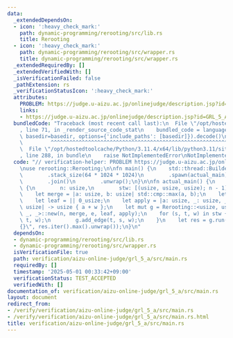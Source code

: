 ```yaml
---
data:
  _extendedDependsOn:
  - icon: ':heavy_check_mark:'
    path: dynamic-programming/rerooting/src/lib.rs
    title: Rerooting
  - icon: ':heavy_check_mark:'
    path: dynamic-programming/rerooting/src/wrapper.rs
    title: dynamic-programming/rerooting/src/wrapper.rs
  _extendedRequiredBy: []
  _extendedVerifiedWith: []
  _isVerificationFailed: false
  _pathExtension: rs
  _verificationStatusIcon: ':heavy_check_mark:'
  attributes:
    PROBLEM: https://judge.u-aizu.ac.jp/onlinejudge/description.jsp?id=GRL_5_A
    links:
    - https://judge.u-aizu.ac.jp/onlinejudge/description.jsp?id=GRL_5_A
  bundledCode: "Traceback (most recent call last):\n  File \"/opt/hostedtoolcache/Python/3.11.4/x64/lib/python3.11/site-packages/onlinejudge_verify/documentation/build.py\"\
    , line 71, in _render_source_code_stat\n    bundled_code = language.bundle(stat.path,\
    \ basedir=basedir, options={'include_paths': [basedir]}).decode()\n          \
    \         ^^^^^^^^^^^^^^^^^^^^^^^^^^^^^^^^^^^^^^^^^^^^^^^^^^^^^^^^^^^^^^^^^^^^^^^^^^^^^^^^^\n\
    \  File \"/opt/hostedtoolcache/Python/3.11.4/x64/lib/python3.11/site-packages/onlinejudge_verify/languages/rust.py\"\
    , line 288, in bundle\n    raise NotImplementedError\nNotImplementedError\n"
  code: "// verification-helper: PROBLEM https://judge.u-aizu.ac.jp/onlinejudge/description.jsp?id=GRL_5_A\n\
    \nuse rerooting::Rerooting;\n\nfn main() {\n    std::thread::Builder::new()\n\
    \        .stack_size(64 * 1024 * 1024)\n        .spawn(actual_main)\n        .unwrap()\n\
    \        .join()\n        .unwrap();\n}\n\nfn actual_main() {\n    proconio::input!\
    \ {\n        n: usize,\n        stw: [(usize, usize, usize); n - 1],\n    }\n\
    \    let merge = |a: usize, b: usize| std::cmp::max(a, b);\n    let e = || 0_usize;\n\
    \    let leaf = || 0_usize;\n    let apply = |a: usize, _: usize, _: usize, w:\
    \ usize| -> usize { a + w };\n    let mut g = Rerooting::<usize, usize, _, _,\
    \ _, _>::new(n, merge, e, leaf, apply);\n    for (s, t, w) in stw {\n        g.add_edge(s,\
    \ t, w);\n        g.add_edge(t, s, w);\n    }\n    let res = g.run();\n    println!(\"\
    {}\", res.iter().max().unwrap());\n}\n"
  dependsOn:
  - dynamic-programming/rerooting/src/lib.rs
  - dynamic-programming/rerooting/src/wrapper.rs
  isVerificationFile: true
  path: verification/aizu-online-judge/grl_5_a/src/main.rs
  requiredBy: []
  timestamp: '2025-05-01 00:33:42+09:00'
  verificationStatus: TEST_ACCEPTED
  verifiedWith: []
documentation_of: verification/aizu-online-judge/grl_5_a/src/main.rs
layout: document
redirect_from:
- /verify/verification/aizu-online-judge/grl_5_a/src/main.rs
- /verify/verification/aizu-online-judge/grl_5_a/src/main.rs.html
title: verification/aizu-online-judge/grl_5_a/src/main.rs
---
```

